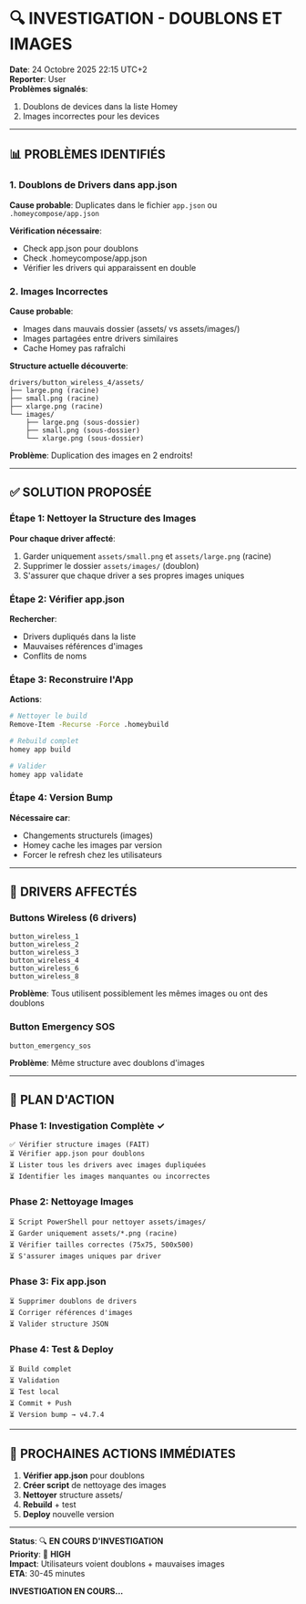 # 🔍 INVESTIGATION - DOUBLONS ET IMAGES

**Date**: 24 Octobre 2025 22:15 UTC+2  
**Reporter**: User  
**Problèmes signalés**:
1. Doublons de devices dans la liste Homey
2. Images incorrectes pour les devices

---

## 📊 PROBLÈMES IDENTIFIÉS

### 1. Doublons de Drivers dans app.json

**Cause probable**: Duplicates dans le fichier `app.json` ou `.homeycompose/app.json`

**Vérification nécessaire**:
- Check app.json pour doublons
- Check .homeycompose/app.json
- Vérifier les drivers qui apparaissent en double

### 2. Images Incorrectes

**Cause probable**: 
- Images dans mauvais dossier (assets/ vs assets/images/)
- Images partagées entre drivers similaires
- Cache Homey pas rafraîchi

**Structure actuelle découverte**:
```
drivers/button_wireless_4/assets/
├── large.png (racine)
├── small.png (racine)
├── xlarge.png (racine)
└── images/
    ├── large.png (sous-dossier)
    ├── small.png (sous-dossier)
    └── xlarge.png (sous-dossier)
```

**Problème**: Duplication des images en 2 endroits!

---

## ✅ SOLUTION PROPOSÉE

### Étape 1: Nettoyer la Structure des Images

**Pour chaque driver affecté**:
1. Garder uniquement `assets/small.png` et `assets/large.png` (racine)
2. Supprimer le dossier `assets/images/` (doublon)
3. S'assurer que chaque driver a ses propres images uniques

### Étape 2: Vérifier app.json

**Rechercher**:
- Drivers dupliqués dans la liste
- Mauvaises références d'images
- Conflits de noms

### Étape 3: Reconstruire l'App

**Actions**:
```bash
# Nettoyer le build
Remove-Item -Recurse -Force .homeybuild

# Rebuild complet
homey app build

# Valider
homey app validate
```

### Étape 4: Version Bump

**Nécessaire car**:
- Changements structurels (images)
- Homey cache les images par version
- Forcer le refresh chez les utilisateurs

---

## 🔧 DRIVERS AFFECTÉS

### Buttons Wireless (6 drivers)

```
button_wireless_1
button_wireless_2
button_wireless_3
button_wireless_4
button_wireless_6
button_wireless_8
```

**Problème**: Tous utilisent possiblement les mêmes images ou ont des doublons

### Button Emergency SOS

```
button_emergency_sos
```

**Problème**: Même structure avec doublons d'images

---

## 📝 PLAN D'ACTION

### Phase 1: Investigation Complète ✓

```
✅ Vérifier structure images (FAIT)
⏳ Vérifier app.json pour doublons
⏳ Lister tous les drivers avec images dupliquées
⏳ Identifier les images manquantes ou incorrectes
```

### Phase 2: Nettoyage Images

```
⏳ Script PowerShell pour nettoyer assets/images/
⏳ Garder uniquement assets/*.png (racine)
⏳ Vérifier tailles correctes (75x75, 500x500)
⏳ S'assurer images uniques par driver
```

### Phase 3: Fix app.json

```
⏳ Supprimer doublons de drivers
⏳ Corriger références d'images
⏳ Valider structure JSON
```

### Phase 4: Test & Deploy

```
⏳ Build complet
⏳ Validation
⏳ Test local
⏳ Commit + Push
⏳ Version bump → v4.7.4
```

---

## 🎯 PROCHAINES ACTIONS IMMÉDIATES

1. **Vérifier app.json** pour doublons
2. **Créer script** de nettoyage des images
3. **Nettoyer** structure assets/
4. **Rebuild** + test
5. **Deploy** nouvelle version

---

**Status**: 🔍 **EN COURS D'INVESTIGATION**  
**Priority**: 🔴 **HIGH**  
**Impact**: Utilisateurs voient doublons + mauvaises images  
**ETA**: 30-45 minutes

**INVESTIGATION EN COURS...**
